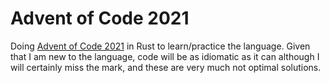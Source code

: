 # Advent of Code 2021

Doing [Advent of Code 2021](https://adventofcode.com/) in Rust to learn/practice
the language. Given that I am new to the language, code will be as idiomatic as
it can although I will certainly miss the mark, and these are very much not
optimal solutions.
